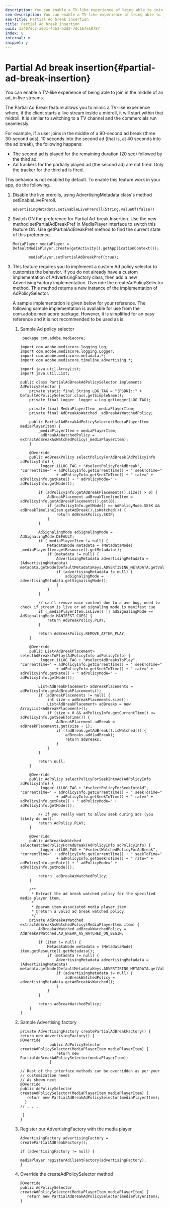 ```yaml
---
description: You can enable a TV-like experience of being able to join in the middle of an ad, in live streams.
seo-description: You can enable a TV-like experience of being able to join in the middle of an ad, in live streams.
seo-title: Partial Ad break insertion
title: Partial Ad break insertion
uuid: 1a407dc2-a031-4db1-a2d2-7dc167e10787
index: y
internal: n
snippet: y
---
```


# Partial Ad break insertion{#partial-ad-break-insertion}

You can enable a TV-like experience of being able to join in the middle of an ad, in live streams.

 The Partial Ad Break feature allows you to mimic a TV-like experience where, if the client starts a live stream inside a midroll, it will start within that midroll. It is similar to switching to a TV channel and the commercials run seamlessly.

For example, If a user joins in the middle of a 90-second ad break (three 30-second ads), 10 seconds into the second ad (that is, at 40 seconds into the ad break), the following happens:

* The second ad is played for the remaining duration (20 sec) followed by the third ad. 
* Ad trackers for the partially played ad (the second ad) are not fired. Only the tracker for the third ad is fired.

This behavior is not enabled by default. To enable this feature work in your app, do the following.

1. Disable the live prerolls, using AdvertisingMetadata class's method setEnableLivePreroll. 

   ```
   advertisingMetadata.setEnableLivePreroll(String.valueOf(false))
   ```

1. Switch ON the preference for Partial Ad-break Insertion. Use the new method setPartialAdBreakPref in MediaPlayer interface to switch this feature ON. Use getPartialAdBreakPref method to find the current state of this preference. 

   ```
   MediaPlayer mediaPlayer = DefaultMediaPlayer.create(getActivity().getApplicationContext()); 
        
          mediaPlayer.setPartialAdBreakPref(true); 
   
   ```

1. This feature requires you to implement a custom Ad policy selector to customize the behavior. If you do not already have a custom implementation of AdvertisingFactory class, then add a new AdvertisingFactory implementation. Override the createAdPolicySelector method. This method returns a new instance of the implementation of AdPolicySelector.

   A sample implementation is given below for your reference. The following sample implementation is available for use from the com.adobe.mediacore package. However, it is simplified for an easy reference and it is not recommended to be used as is.

    1. Sample Ad policy selector     
    
       ```    
        package com.adobe.mediacore;

       import com.adobe.mediacore.logging.Log; 
       import com.adobe.mediacore.logging.Logger; 
       import com.adobe.mediacore.metadata.*; 
       import com.adobe.mediacore.timeline.advertising.*; 
        
       import java.util.ArrayList; 
       import java.util.List; 
        
       public class PartialAdBreakAdPolicySelector implements AdPolicySelector { 
           private static final String LOG_TAG = "[PSDK]::" + DefaultAdPolicySelector.class.getSimpleName(); 
           private final Logger _logger = Log.getLogger(LOG_TAG); 
        
           private final MediaPlayerItem _mediaPlayerItem; 
           private final AdBreakAsWatched _adBreakAsWatchedPolicy; 
        
           public PartialAdBreakAdPolicySelector(MediaPlayerItem mediaPlayerItem) { 
               _mediaPlayerItem = mediaPlayerItem; 
               _adBreakAsWatchedPolicy = extractAdBreakAsWatchedPolicy(_mediaPlayerItem); 
           } 
        
           @Override 
           public AdBreakPolicy selectPolicyForAdBreak(AdPolicyInfo adPolicyInfo) { 
               _logger.i(LOG_TAG + "#selectPolicyForAdBreak", "currentTime=" + adPolicyInfo.getCurrentTime() + " seekToTime=" 
                       + adPolicyInfo.getSeekToTime() + " rate=" + adPolicyInfo.getRate() + " adPolicyMode=" + adPolicyInfo.getMode()); 
        
               if (adPolicyInfo.getAdBreakPlacements().size() > 0) { 
                   AdBreakPlacement adBreakTimelineItem = adPolicyInfo.getAdBreakPlacements().get(0); 
                   if (adPolicyInfo.getMode() == AdPolicyMode.SEEK && adBreakTimelineItem.getAdBreak().isWatched()) { 
                       return AdBreakPolicy.SKIP; 
                   } 
               } 
        
               AdSignalingMode adSignalingMode = AdSignalingMode.DEFAULT; 
               if (_mediaPlayerItem != null) { 
                   MetadataNode metadata = (MetadataNode) _mediaPlayerItem.getResource().getMetadata(); 
                   if (metadata != null) { 
                       AdvertisingMetadata advertisingMetadata = (AdvertisingMetadata) metadata.getNode(DefaultMetadataKeys.ADVERTISING_METADATA.getValue()); 
                       if (advertisingMetadata != null) { 
                           adSignalingMode = advertisingMetadata.getSignalingMode(); 
                       } 
                   } 
               } 
        
               // can't remove main content due to a ave bug, need to check if stream is live or ad signaling mode is manifest cue 
               if (_mediaPlayerItem.isLive() || adSignalingMode == AdSignalingMode.MANIFEST_CUES) { 
                   return AdBreakPolicy.PLAY; 
               } 
        
               return AdBreakPolicy.REMOVE_AFTER_PLAY; 
           } 
        
           @Override 
           public List<AdBreakPlacement> selectAdBreaksToPlay(AdPolicyInfo adPolicyInfo) { 
               _logger.i(LOG_TAG + "#selectAdBreaksToPlay", "currentTime=" + adPolicyInfo.getCurrentTime() + " seekToTime=" 
                       + adPolicyInfo.getSeekToTime() + " rate=" + adPolicyInfo.getRate() + " adPolicyMode=" + adPolicyInfo.getMode()); 
        
               List<AdBreakPlacement> adBreakPlacements = adPolicyInfo.getAdBreakPlacements(); 
               if (adBreakPlacements != null) { 
                   int size = adBreakPlacements.size(); 
                   List<AdBreakPlacement> adBreaks = new ArrayList<AdBreakPlacement>(); 
                   if (size > 0 && adPolicyInfo.getCurrentTime() <= adPolicyInfo.getSeekToTime()) { 
                       AdBreakPlacement adBreak = adBreakPlacements.get(size - 1); 
                       if (!adBreak.getAdBreak().isWatched()) { 
                           adBreaks.add(adBreak); 
                           return adBreaks; 
                       } 
                   } 
               } 
        
               return null; 
           } 
        
           @Override 
           public AdPolicy selectPolicyForSeekIntoAd(AdPolicyInfo adPolicyInfo) { 
               _logger.i(LOG_TAG + "#selectPolicyForSeekIntoAd", "currentTime=" + adPolicyInfo.getCurrentTime() + " seekToTime=" 
                       + adPolicyInfo.getSeekToTime() + " rate=" + adPolicyInfo.getRate() + " adPolicyMode=" + adPolicyInfo.getMode()); 
        
               // If you really want to allow seek during ads (you likely do not). 
               return AdPolicy.PLAY; 
           } 
        
           @Override 
           public AdBreakAsWatched selectWatchedPolicyForAdBreak(AdPolicyInfo adPolicyInfo) { 
               _logger.i(LOG_TAG + "#selectWatchedPolicyForAdBreak", "currentTime=" + adPolicyInfo.getCurrentTime() + " seekToTime=" 
                       + adPolicyInfo.getSeekToTime() + " rate=" + adPolicyInfo.getRate() + " adPolicyMode=" + adPolicyInfo.getMode()); 
        
               return _adBreakAsWatchedPolicy; 
           } 
        
           /** 
            * Extract the ad break watched policy for the specified media player item. 
            * 
            * @param item Associated media player item. 
            * @return a valid ad break watched policy. 
            */ 
           private AdBreakAsWatched extractAdBreakAsWatchedPolicy(MediaPlayerItem item) { 
               AdBreakAsWatched adBreakWatchedPolicy = AdBreakAsWatched.AD_BREAK_AS_WATCHED_ON_BEGIN; 
        
               if (item != null) { 
                   MetadataNode metadata = (MetadataNode) item.getResource().getMetadata(); 
                   if (metadata != null) { 
                       AdvertisingMetadata advertisingMetadata = (AdvertisingMetadata) metadata.getNode(DefaultMetadataKeys.ADVERTISING_METADATA.getValue()); 
                       if (advertisingMetadata != null) { 
                           adBreakWatchedPolicy = advertisingMetadata.getAdBreakAsWatched(); 
                       } 
                   } 
               } 
        
               return adBreakWatchedPolicy; 
           } 
       } 
       
       ```

    1. Sample Advertising factory     
    
       ```    
       private AdvertisingFactory createPartialAdBreakFactory() { 
       return new AdvertisingFactory() { 
       @Override 
                    public AdPolicySelector  
       createAdPolicySelector(MediaPlayerItem mediaPlayerItem) { 
                       return new PartialAdBreakAdPolicySelector(mediaPlayerItem); 
                    } 
        
       // Rest of the interface methods can be overridden as per your  
       // customization needs 
       // As shown next 
       @Override 
       public AdPolicySelector  
       createAdPolicySelector(MediaPlayerItem mediaPlayerItem) { 
          return new PartialAdBreakAdPolicySelector(mediaPlayerItem); 
         } 
       // . . . 
        
        } 
       } 
       
       ```

    1. Register our AdvertisingFactory with the media player     
    
       ```    
       AdvertisingFactory advertisingFactory = createPartialAdBreakFactory();  
        
       if (advertisingFactory != null) { 
                   mediaPlayer.registerAdClientFactory(advertisingFactory); 
       } 
       
       ```    
    
    1. Override the createAdPolicySelector method     
    
       ```    
       @Override 
       public AdPolicySelector  
       createAdPolicySelector(MediaPlayerItem mediaPlayerItem) { 
          return new PartialAdBreakAdPolicySelector(mediaPlayerItem); 
       } 
       
       ```

